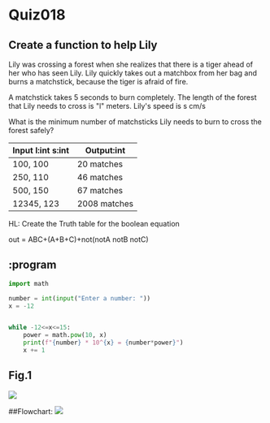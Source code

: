 # Quiz018

## Create a function to help Lily

Lily was crossing a forest when she realizes that there is a tiger ahead of her who has seen Lily.
Lily quickly takes out a matchbox from her bag and burns a matchstick, because the tiger is afraid of fire.

A matchstick takes 5 seconds to burn completely.  The length of the forest that Lily needs to cross is "l" meters. Lily's speed is s cm/s

What is the minimum number of matchsticks Lily needs to burn to cross the forest safely?

| Input l:int s:int | Output:int   |
|-------------------|--------------|
| 100, 100          | 20 matches   |
| 250, 110          | 46 matches   |
| 500, 150          | 67 matches   |
| 12345, 123        | 2008 matches |



HL: Create the Truth table for the boolean equation

out = ABC+(A+B+C)+not(notA notB notC)

## :program
```.py
import math

number = int(input("Enter a number: "))
x = -12


while -12<=x<=15:
    power = math.pow(10, x)
    print(f"{number} * 10^{x} = {number*power}")
    x += 1

```

## Fig.1
![](quiz010.png)

##Flowchart:
![](quiz010_flow.JPG)
